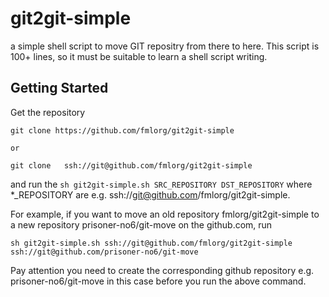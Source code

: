 # git2git-simple

a simple shell script to move GIT repositry from there to here.
This script is 100+ lines,
so it must be suitable to learn a shell script writing.


## Getting Started

Get the repository
```
git clone https://github.com/fmlorg/git2git-simple

or

git clone   ssh://git@github.com/fmlorg/git2git-simple
```
and
run the `sh git2git-simple.sh SRC_REPOSITORY DST_REPOSITORY`
where
*_REPOSITORY are e.g. ssh://git@github.com/fmlorg/git2git-simple.

For example, if you want to move an old repository fmlorg/git2git-simple to a new repository prisoner-no6/git-move on the github.com, run
```
sh git2git-simple.sh ssh://git@github.com/fmlorg/git2git-simple ssh://git@github.com/prisoner-no6/git-move
```
Pay attention you need to create the corresponding github repository e.g. prisoner-no6/git-move in this case before you run the above command.


